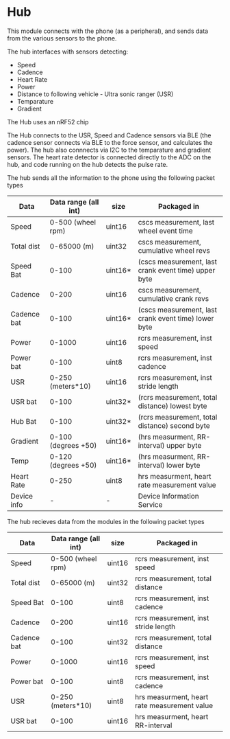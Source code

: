 # Hub

This module connects with the phone (as a peripheral), and sends data from the various
sensors to the phone.

The hub interfaces with sensors detecting:
- Speed
- Cadence
- Heart Rate
- Power
- Distance to following vehicle - Ultra sonic ranger (USR)
- Temparature
- Gradient

The Hub uses an nRF52 chip

The Hub connects to the USR, Speed and Cadence sensors via BLE (the cadence sensor
connects via BLE to the force sensor, and calculates the power). The hub also connnects
via I2C to the temparature and gradient sensors.  The heart rate detector is connected
directly to the ADC on the hub, and code running on the hub detects the pulse rate.

The hub sends all the information to the phone using the following packet types 

| Data	        |Data range (all int)	        | size	    | Packaged in|
| ------------- |------------------------------ | -------   | ---------------|
| Speed	        | 0-500 (wheel rpm)             | uint16	| cscs measurement, last wheel event time |
| Total dist    | 0-65000 (m)	                | uint32	| cscs measurement, cumulative wheel revs |
| Speed Bat	    | 0-100	                        | uint16*   | (cscs measurement, last crank event time) upper byte |
| Cadence	    | 0-200	                        | uint16    | cscs measurement, cumulative crank revs |
| Cadence bat	| 0-100	                        | uint16*   | (cscs measurement, last crank event time) lower byte |
| Power	        | 0-1000	                    | uint16	| rcrs measurement, inst speed |
| Power bat	    | 0-100	                        | uint8	    | rcrs measurement, inst cadence |
| USR	        | 0-250 (meters*10)	            | uint16    | rcrs measurement, inst stride length |
| USR bat	    | 0-100	                        | uint32*   | (rcrs measurement, total distance) lowest byte |
| Hub Bat	    | 0-100	                        | uint32*   | (rcrs measurement, total distance) second byte |
| Gradient	    | 0-100 (degrees +50)	        | uint16*   | (hrs measurment, RR-interval) upper byte |
| Temp	        | 0-120 (degrees +50)	        | uint16*   | (hrs measurment, RR-interval) lower byte |
| Heart Rate	| 0-250	                        | uint8	    | hrs measurment, heart rate measurement value |
| Device info	| -	                            | -	        | Device Information Service |

The hub recieves data from the modules in the following packet types

| Data	        | Data range (all int)	    | size  	| Packaged in |
| ------------- | ------------------------- | --------- | ----------- |
| Speed	        | 0-500 (wheel rpm)         | uint16	| rcrs measurement, inst speed |
| Total dist	| 0-65000 (m)	            | uint32	| rcrs measurement, total distance |
| Speed Bat	    | 0-100	                    | uint8	    | rcrs measurement, inst cadence |
| Cadence	    | 0-200	                    | uint16    | rcrs measurement, inst stride length |
| Cadence bat	| 0-100	                    | uint32    | rcrs measurement, total distance |
| Power	        | 0-1000	                | uint16	| rcrs measurement, inst speed |
| Power bat	    | 0-100	                    | uint8	    | rcrs measurement, inst cadence |
| USR	        | 0-250 (meters*10)	        | uint8     | hrs measurment, heart rate measurement value |
| USR bat	    | 0-100	                    | uint16    | hrs measurment, heart RR-interval |
